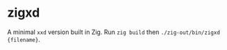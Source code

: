 # zigxd

A minimal `xxd` version built in Zig. Run `zig build` then `./zig-out/bin/zigxd {filename}`.